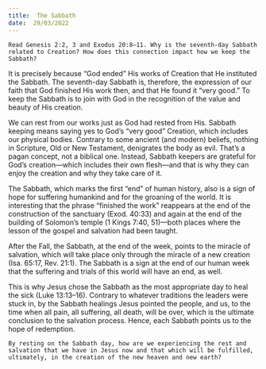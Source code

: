 ```yaml
---
title:  The Sabbath
date:  29/03/2022
---
```


`Read Genesis 2:2, 3 and Exodus 20:8–11. Why is the seventh-day Sabbath related to Creation? How does this connection impact how we keep the Sabbath?`

It is precisely because “God ended” His works of Creation that He instituted the Sabbath. The seventh-day Sabbath is, therefore, the expression of our faith that God finished His work then, and that He found it “very good.” To keep the Sabbath is to join with God in the recognition of the value and beauty of His creation.

We can rest from our works just as God had rested from His. Sabbath keeping means saying yes to God’s “very good” Creation, which includes our physical bodies. Contrary to some ancient (and modern) beliefs, nothing in Scripture, Old or New Testament, denigrates the body as evil. That’s a pagan concept, not a biblical one. Instead, Sabbath keepers are grateful for God’s creation—which includes their own flesh—and that is why they can enjoy the creation and why they take care of it.

The Sabbath, which marks the first “end” of human history, also is a sign of hope for suffering humankind and for the groaning of the world. It is interesting that the phrase “finished the work” reappears at the end of the construction of the sanctuary (Exod. 40:33) and again at the end of the building of Solomon’s temple (1 Kings 7:40, 51)—both places where the lesson of the gospel and salvation had been taught.

After the Fall, the Sabbath, at the end of the week, points to the miracle of salvation, which will take place only through the miracle of a new creation (Isa. 65:17, Rev. 21:1). The Sabbath is a sign at the end of our human week that the suffering and trials of this world will have an end, as well.

This is why Jesus chose the Sabbath as the most appropriate day to heal the sick (Luke 13:13–16). Contrary to whatever traditions the leaders were stuck in, by the Sabbath healings Jesus pointed the people, and us, to the time when all pain, all suffering, all death, will be over, which is the ultimate conclusion to the salvation process. Hence, each Sabbath points us to the hope of redemption.

`By resting on the Sabbath day, how are we experiencing the rest and salvation that we have in Jesus now and that which will be fulfilled, ultimately, in the creation of the new heaven and new earth?`